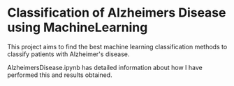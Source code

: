 # Classification  of Alzheimers Disease using MachineLearning

This project aims to find the best machine learning classification methods to classify patients with Alzheimer's disease.

AlzheimersDisease.ipynb has detailed information about how I have performed this and results obtained.
